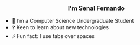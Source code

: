 ### <div align="center">I'm Senal Fernando</div>  
  
- 🌱 I’m a Computer Science Undergraduate Student  
- ❓ Keen to learn about new technologies  
- ⚡ Fun fact: I use tabs over spaces  
  

  
 

